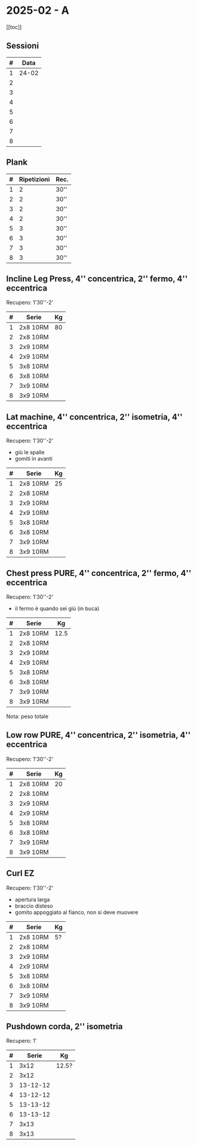 # 2025-02 - A

[[toc]]

## Sessioni

| #   | Data  |
| --- | ----- |
| 1   | 24-02 |
| 2   |       |
| 3   |       |
| 4   |       |
| 5   |       |
| 6   |       |
| 7   |       |
| 8   |       |

## Plank

| #   | Ripetizioni | Rec. |
| --- | ----------- | ---- |
| 1   | 2           | 30'' |
| 2   | 2           | 30'' |
| 3   | 2           | 30'' |
| 4   | 2           | 30'' |
| 5   | 3           | 30'' |
| 6   | 3           | 30'' |
| 7   | 3           | 30'' |
| 8   | 3           | 30'' |

## Incline Leg Press, 4'' concentrica, 2'' fermo, 4'' eccentrica

Recupero: 1'30''-2'

| #   | Serie    | Kg  |
| --- | -------- | --- |
| 1   | 2x8 10RM | 80  |
| 2   | 2x8 10RM |     |
| 3   | 2x9 10RM |     |
| 4   | 2x9 10RM |     |
| 5   | 3x8 10RM |     |
| 6   | 3x8 10RM |     |
| 7   | 3x9 10RM |     |
| 8   | 3x9 10RM |     |

## Lat machine, 4'' concentrica, 2'' isometria, 4'' eccentrica

Recupero: 1'30''-2'

- giù le spalle
- gomiti in avanti

| #   | Serie    | Kg  |
| --- | -------- | --- |
| 1   | 2x8 10RM | 25  |
| 2   | 2x8 10RM |     |
| 3   | 2x9 10RM |     |
| 4   | 2x9 10RM |     |
| 5   | 3x8 10RM |     |
| 6   | 3x8 10RM |     |
| 7   | 3x9 10RM |     |
| 8   | 3x9 10RM |     |

## Chest press PURE, 4'' concentrica, 2'' fermo, 4'' eccentrica

Recupero: 1'30''-2'

- il fermo è quando sei giù (in buca)

| #   | Serie    | Kg   |
| --- | -------- | ---- |
| 1   | 2x8 10RM | 12.5 |
| 2   | 2x8 10RM |      |
| 3   | 2x9 10RM |      |
| 4   | 2x9 10RM |      |
| 5   | 3x8 10RM |      |
| 6   | 3x8 10RM |      |
| 7   | 3x9 10RM |      |
| 8   | 3x9 10RM |      |

Nota: peso totale

## Low row PURE, 4'' concentrica, 2'' isometria, 4'' eccentrica

Recupero: 1'30''-2'

| #   | Serie    | Kg  |
| --- | -------- | --- |
| 1   | 2x8 10RM | 20  |
| 2   | 2x8 10RM |     |
| 3   | 2x9 10RM |     |
| 4   | 2x9 10RM |     |
| 5   | 3x8 10RM |     |
| 6   | 3x8 10RM |     |
| 7   | 3x9 10RM |     |
| 8   | 3x9 10RM |     |

## Curl EZ

Recupero: 1'30''-2'

- apertura larga
- braccio disteso
- gomito appoggiato al fianco, non si deve muovere

| #   | Serie    | Kg  |
| --- | -------- | --- |
| 1   | 2x8 10RM | 5?  |
| 2   | 2x8 10RM |     |
| 3   | 2x9 10RM |     |
| 4   | 2x9 10RM |     |
| 5   | 3x8 10RM |     |
| 6   | 3x8 10RM |     |
| 7   | 3x9 10RM |     |
| 8   | 3x9 10RM |     |

## Pushdown corda, 2'' isometria

Recupero: 1'

| #   | Serie    | Kg    |
| --- | -------- | ----- |
| 1   | 3x12     | 12.5? |
| 2   | 3x12     |       |
| 3   | 13-12-12 |       |
| 4   | 13-12-12 |       |
| 5   | 13-13-12 |       |
| 6   | 13-13-12 |       |
| 7   | 3x13     |       |
| 8   | 3x13     |       |
